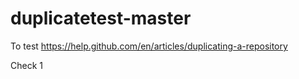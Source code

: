 # duplicatetest-master
To test https://help.github.com/en/articles/duplicating-a-repository


Check 1
